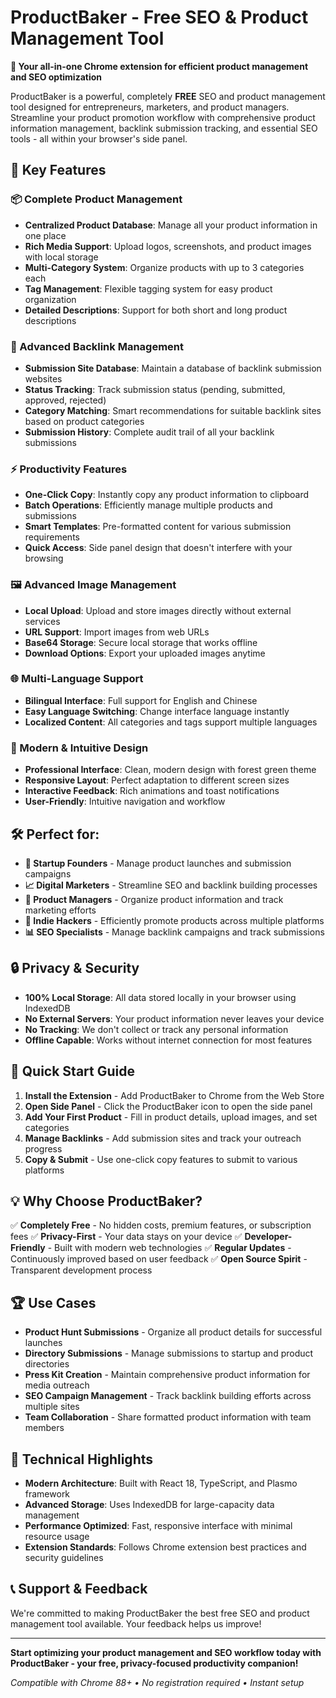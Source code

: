 # ProductBaker - Free SEO & Product Management Tool

**🚀 Your all-in-one Chrome extension for efficient product management and SEO optimization**

ProductBaker is a powerful, completely **FREE** SEO and product management tool designed for entrepreneurs, marketers, and product managers. Streamline your product promotion workflow with comprehensive product information management, backlink submission tracking, and essential SEO tools - all within your browser's side panel.

## 🎯 **Key Features**

### **📦 Complete Product Management**
- **Centralized Product Database**: Manage all your product information in one place
- **Rich Media Support**: Upload logos, screenshots, and product images with local storage
- **Multi-Category System**: Organize products with up to 3 categories each
- **Tag Management**: Flexible tagging system for easy product organization
- **Detailed Descriptions**: Support for both short and long product descriptions

### **🔗 Advanced Backlink Management**
- **Submission Site Database**: Maintain a database of backlink submission websites
- **Status Tracking**: Track submission status (pending, submitted, approved, rejected)
- **Category Matching**: Smart recommendations for suitable backlink sites based on product categories
- **Submission History**: Complete audit trail of all your backlink submissions

### **⚡ Productivity Features**
- **One-Click Copy**: Instantly copy any product information to clipboard
- **Batch Operations**: Efficiently manage multiple products and submissions
- **Smart Templates**: Pre-formatted content for various submission requirements
- **Quick Access**: Side panel design that doesn't interfere with your browsing

### **🖼️ Advanced Image Management**
- **Local Upload**: Upload and store images directly without external services
- **URL Support**: Import images from web URLs
- **Base64 Storage**: Secure local storage that works offline
- **Download Options**: Export your uploaded images anytime

### **🌐 Multi-Language Support**
- **Bilingual Interface**: Full support for English and Chinese
- **Easy Language Switching**: Change interface language instantly
- **Localized Content**: All categories and tags support multiple languages

### **🎨 Modern & Intuitive Design**
- **Professional Interface**: Clean, modern design with forest green theme
- **Responsive Layout**: Perfect adaptation to different screen sizes
- **Interactive Feedback**: Rich animations and toast notifications
- **User-Friendly**: Intuitive navigation and workflow

## 🛠️ **Perfect for:**

- **🚀 Startup Founders** - Manage product launches and submission campaigns
- **📈 Digital Marketers** - Streamline SEO and backlink building processes
- **💼 Product Managers** - Organize product information and track marketing efforts
- **🌟 Indie Hackers** - Efficiently promote products across multiple platforms
- **📊 SEO Specialists** - Manage backlink campaigns and track submissions

## 🔒 **Privacy & Security**

- **100% Local Storage**: All data stored locally in your browser using IndexedDB
- **No External Servers**: Your product information never leaves your device
- **No Tracking**: We don't collect or track any personal information
- **Offline Capable**: Works without internet connection for most features

## 🚀 **Quick Start Guide**

1. **Install the Extension** - Add ProductBaker to Chrome from the Web Store
2. **Open Side Panel** - Click the ProductBaker icon to open the side panel
3. **Add Your First Product** - Fill in product details, upload images, and set categories
4. **Manage Backlinks** - Add submission sites and track your outreach progress
5. **Copy & Submit** - Use one-click copy features to submit to various platforms

## 💡 **Why Choose ProductBaker?**

✅ **Completely Free** - No hidden costs, premium features, or subscription fees
✅ **Privacy-First** - Your data stays on your device
✅ **Developer-Friendly** - Built with modern web technologies
✅ **Regular Updates** - Continuously improved based on user feedback
✅ **Open Source Spirit** - Transparent development process

## 🏆 **Use Cases**

- **Product Hunt Submissions** - Organize all product details for successful launches
- **Directory Submissions** - Manage submissions to startup and product directories
- **Press Kit Creation** - Maintain comprehensive product information for media outreach
- **SEO Campaign Management** - Track backlink building efforts across multiple sites
- **Team Collaboration** - Share formatted product information with team members

## 🔧 **Technical Highlights**

- **Modern Architecture**: Built with React 18, TypeScript, and Plasmo framework
- **Advanced Storage**: Uses IndexedDB for large-capacity data management
- **Performance Optimized**: Fast, responsive interface with minimal resource usage
- **Extension Standards**: Follows Chrome extension best practices and security guidelines

## 📞 **Support & Feedback**

We're committed to making ProductBaker the best free SEO and product management tool available. Your feedback helps us improve!

---

**Start optimizing your product management and SEO workflow today with ProductBaker - your free, privacy-focused productivity companion!**

*Compatible with Chrome 88+ • No registration required • Instant setup*
